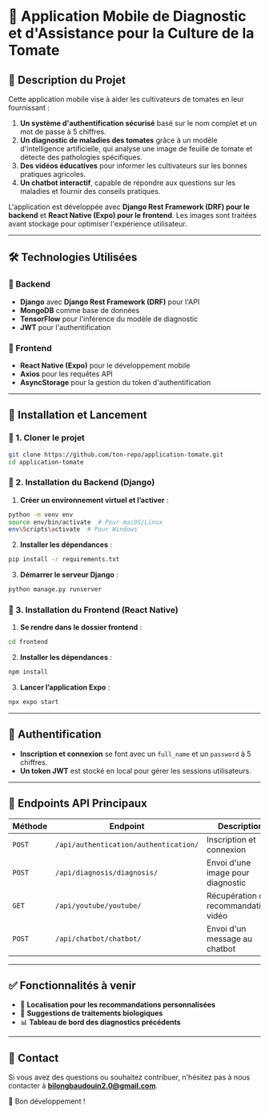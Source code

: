 # 📌 Application Mobile de Diagnostic et d'Assistance pour la Culture de la Tomate

## 📖 Description du Projet
Cette application mobile vise à aider les cultivateurs de tomates en leur fournissant :
1. **Un système d'authentification sécurisé** basé sur le nom complet et un mot de passe à 5 chiffres.
2. **Un diagnostic de maladies des tomates** grâce à un modèle d'intelligence artificielle, qui analyse une image de feuille de tomate et détecte des pathologies spécifiques.
3. **Des vidéos éducatives** pour informer les cultivateurs sur les bonnes pratiques agricoles.
4. **Un chatbot interactif**, capable de répondre aux questions sur les maladies et fournir des conseils pratiques.

L'application est développée avec **Django Rest Framework (DRF) pour le backend** et **React Native (Expo) pour le frontend**. Les images sont traitées avant stockage pour optimiser l'expérience utilisateur.

---

## 🛠️ Technologies Utilisées
### 🔹 Backend
- **Django** avec **Django Rest Framework (DRF)** pour l'API
- **MongoDB** comme base de données
- **TensorFlow** pour l'inférence du modèle de diagnostic
- **JWT** pour l'authentification

### 🔹 Frontend
- **React Native (Expo)** pour le développement mobile
- **Axios** pour les requêtes API
- **AsyncStorage** pour la gestion du token d'authentification

---

## 🚀 Installation et Lancement
### 🔹 1. Cloner le projet
```bash
git clone https://github.com/ton-repo/application-tomate.git
cd application-tomate
```

### 🔹 2. Installation du Backend (Django)
1. **Créer un environnement virtuel et l’activer** :
```bash
python -m venv env
source env/bin/activate  # Pour macOS/Linux
env\Scripts\activate  # Pour Windows
```

2. **Installer les dépendances** :
```bash
pip install -r requirements.txt
```

3. **Démarrer le serveur Django** :
```bash
python manage.py runserver
```

### 🔹 3. Installation du Frontend (React Native)
1. **Se rendre dans le dossier frontend** :
```bash
cd frontend
```

2. **Installer les dépendances** :
```bash
npm install
```

3. **Lancer l’application Expo** :
```bash
npx expo start
```

---

## 🔑 Authentification
- **Inscription et connexion** se font avec un `full_name` et un `password` à 5 chiffres.
- **Un token JWT** est stocké en local pour gérer les sessions utilisateurs.

---

## 📡 Endpoints API Principaux
| Méthode | Endpoint | Description |
|---------|----------------------|------------------------------------------------|
| `POST`  | `/api/authentication/authentication/` | Inscription et connexion |
| `POST`  | `/api/diagnosis/diagnosis/` | Envoi d'une image pour diagnostic |
| `GET`   | `/api/youtube/youtube/` | Récupération des recommandations vidéo |
| `POST`  | `/api/chatbot/chatbot/` | Envoi d'un message au chatbot |

---

## ✅ Fonctionnalités à venir
- 📍 **Localisation pour les recommandations personnalisées**
- 🌱 **Suggestions de traitements biologiques**
- 📊 **Tableau de bord des diagnostics précédents**

---

## 📩 Contact
Si vous avez des questions ou souhaitez contribuer, n'hésitez pas à nous contacter à **[bilongbaudouin2.0@gmail.com](mailto:bilongbaudouin2.0@gmail.com)**.

🚀 Bon développement !

